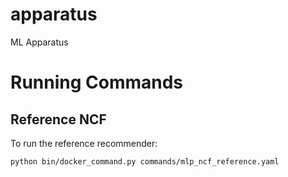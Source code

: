 # apparatus
ML Apparatus

# Running Commands


## Reference NCF

To run the reference recommender:
    
    python bin/docker_command.py commands/mlp_ncf_reference.yaml
